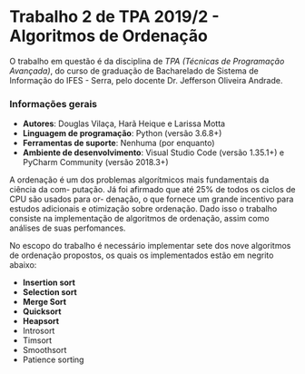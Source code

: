 # Trabalho 2 de TPA 2019/2 - Algoritmos de Ordenação

O trabalho em questão é da disciplina de *TPA (Técnicas de Programação Avançada)*, do curso de graduação de Bacharelado de Sistema de Informação do IFES - Serra, pelo docente Dr. Jefferson Oliveira Andrade.

### Informações gerais
- **Autores**: Douglas Vilaça, Harã Heique e Larissa Motta
- **Linguagem de programação**: Python (versão 3.6.8+)
- **Ferramentas de suporte**: Nenhuma (por enquanto)
- **Ambiente de desenvolvimento**: Visual Studio Code (versão 1.35.1+) e PyCharm Community (versão 2018.3+)

A ordenação é um dos problemas algorı́tmicos mais fundamentais da ciência da com-
putação. Já foi afirmado que até 25% de todos os ciclos de CPU são usados para or-
denação, o que fornece um grande incentivo para estudos adicionais e otimização sobre
ordenação. Dado isso o trabalho consiste na implementação de algoritmos de ordenação, assim como análises de suas perfomances.

No escopo do trabalho é necessário implementar sete dos nove algoritmos de ordenação propostos, os quais os implementados estão em negrito abaixo:
- **Insertion sort**
- **Selection sort**
- **Merge Sort**
- **Quicksort**
- **Heapsort**
- Introsort
- Timsort
- Smoothsort
- Patience sorting

